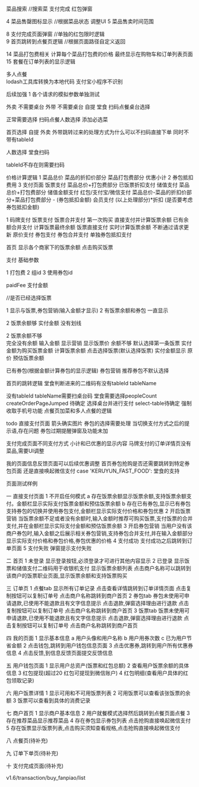 
菜品搜索  //搜索菜
支付完成 红包弹窗 

4 菜品售罄图标显示   //根据菜品状态 调整UI
5 菜品售卖时间范围 

8 支付完成页面弹窗  //单独的红包限时逻辑  
9 首页跳转到点餐页逻辑 //根据页面路径自定义返回

14 菜品打包费相关   计算每个菜品打包费的价格  最终显示在购物车和订单列表页面
15 套餐在订单列表的显示逻辑


多人点餐   
lodash工具库转换为本地代码  支付宝小程序不识别




后续加强
1 各个请求的模拟参数单独测试

外卖  不需要桌台
外带  不需要桌台
自提
堂食  扫码点餐桌台选择

正常需要选择 扫码点餐人数选择
添加必选菜


首页选择 自提 外卖 外带跳转过来的处理方式为什么可以不扫码直接下单 同时不带有tableId

人数选择
堂食扫码

tableId不存在则需要扫码

















价格计算逻辑
1 菜品总价  菜品的折扣价部分  菜品打包费部分 优惠小计
2 券包抵扣费用
3 支付页面
  饭票支付   菜品总价+打包费部分  已饭票折扣支付
  储值支付   菜品总价+打包费部分  储值金额支付
  红包/支付宝/微信支付  菜品总价-菜品的折扣价部分+菜品打包费部分 - (券包抵扣金额)
  会员支付  (以上处理部分)*折扣   (是否要考虑券包抵扣金额)


1 码牌支付
  饭票支付
    饭票合并支付
      第一次购买        直接支付并计算饭票余额
      已有余额合并支付   计算饭票最终余额
    饭票直接支付
      实时计算饭票余额  不断通过请求更新
  原价支付
  券包支付 
    券包合并支付
    单独券包抵扣支付


首页  显示各个商家下的饭票余额   点击购买饭票




支付
基础参数

1 打包费
2 组id
3 使用券包id



paidFee 支付金额


//是否已经选择饭票



1 显示与饭票,券包营销(输入金额才显示)
2 有饭票余额和券包  一直显示

2 饭票余额够
实付金额  没有划线

2 饭票余额不够  
  完全没有余额 输入金额 显示营销   显示饭票价 
  余额不够 默认选择第一条饭票    实付金额为购买饭票金额  计算饭票余额
  点击选择饭票(默认选择饭票)    实付金额显示  原价  预估饭票余额


已有券包(根据金额计算券包的显示逻辑)
券包营销   推荐券包不默认选择





首页的跳转逻辑
堂食判断进来的二维码有没有tableId tableName


没有tableId tableName需要扫桌台码
堂食需要选择peopleCount
createOrderPageJumped 待确定
选择桌台并进行支付 select-table待确定
强制收取手机号功能
点餐页加菜和多人点餐的逻辑


todo
直接支付页面 箭头确实图片
券包的选择需要处理 当切换支付方式之后的提示语,存在问题
券包过期提醒弹窗及功能未加

支付完成页面不同支付方式  小计和已优惠的显示内容
马牌支付的订单详情页没有菜品,需要UI调整

我的页面信息反馈页面可以后续优惠调整
首页券包抢购是否还需要跳转到特定券包页面 还是直接唤起微信支付
 case 'KERUYUN_FAST_FOOD': 堂食的支持


页面测试样例

一 直接支付页面
1 不开启任何模式
  a 存在饭票余额显示饭票余额,支持饭票余额支付。金额栏显示实际支付饭票金额和预估饭票余额
  b 存在已有券包,显示已有券包 支持券包的切换并使用券包支付,金额栏显示实际支付价格和券包优惠
2 开启饭票营销
   当饭票余额不足或者没有余额时,输入金额时推荐可购买饭票,支付饭票的合并支付,并在金额栏显示实际支付金额和预估饭票余额
3 开启券包营销
   当用户没有该商户券包时,输入金额之后展示相关券包营销,支持券包合并支付,并在输入金额部分显示实际支付价格和券包价格,券包优惠的价格
4 支付成功
  支付成功之后跳转到订单页面
5 支付失败
  弹窗提示支付失败


二 首页
1 未登录
  显示登录按钮,必须登录才可进行其他内容显示
2 已登录
  显示饭票和储值支付二维码用于收银机支付 
  显示饭票余额列表
    点击商户名称可以跳转到该商户的饭票职业页面,显示饭票余额和支持饭票购买

三 订单页
1 点餐tab
  显示所有订单记录
  点击查看详情跳转到订单详情页面
  点击复制按钮可以复制订单号
  点击商户名称跳转到商户首页
2 券包tab
  券包未使用可申请退款,已使用不能退款且有文字信息提示
  点击退款,弹窗选择理由进行退款
  点击复制按钮可以复制订单号
  点击商户名称跳转到商户首页
3 饭票tab
  饭票未使用可申请退款,已使用不能退款且有文字信息提示
  点击退款,弹窗选择理由进行退款
  点击复制按钮可以复制订单号
  点击商户名称跳转到商户首页

四 我的页面
  1 显示基本信息
    a 用户头像和用户名称
    b 用户用券次数
    c 已为用户节省金额
  2 点击钱包,跳转到用户钱包信息页面
  3 点击优惠券,跳转到用户所有优惠券信息
  4 点击反馈,到信息反馈页面提交反馈信息

五 用户钱包页面
  1 显示用户总资产(饭票和红包总额)
  2 查看用户饭票余额的具体信息
  3 红包提现(超过20 红包可提现到微信账户)
  4 红包明细(查看用户具体的红包领取记录)

六 用户饭票详情
  1 显示可用和不可用饭票列表
  2 可用饭票可以查看该张饭票的余额
  3 饭票可以查看到具体的消费记录

七 商户首页
  1 显示商户基本信息
  2 用户就餐模式选择然后跳转到点餐页面点餐
  3 存在推荐菜品显示推荐菜品
  4 存在券包显示券包列表 点击抢购直接唤起微信支付
  5 存在饭票显示饭票列表,点击购买须知查看规格,点击抢购直接唤起微信支付

八 点餐页(待补充)

九 订单下单页(待补充)

十 支付完成页面(待补充)



v1.6/transaction/buy_fanpiao/list